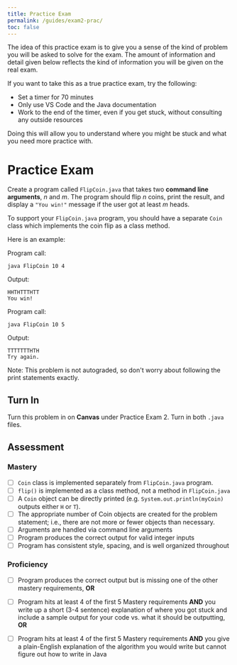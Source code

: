 ```yaml
---
title: Practice Exam
permalink: /guides/exam2-prac/
toc: false
---
```


The idea of this practice exam is to give you a sense of the kind of problem you will be asked to solve for the exam. The amount of information and detail given below reflects the kind of information you will be given on the real exam. 

If you want to take this as a true practice exam, try the following:
- Set a timer for 70 minutes
- Only use VS Code and the Java documentation
- Work to the end of the timer, even if you get stuck, without consulting any outside resources

Doing this will allow you to understand where you might be stuck and what you need more practice with.

# Practice Exam

Create a program called `FlipCoin.java` that takes two **command line arguments**, _n_ and _m_. The program should flip _n_ coins, print the result, and display a `"You win!"` message if the user got at least _m_ heads. 

To support your `FlipCoin.java` program, you should have a separate `Coin` class which implements the coin flip as a class method. 

Here is an example:

Program call:

```
java FlipCoin 10 4
```

Output:

```
HHTHTTTHTT
You win!
```

Program call:

```
java FlipCoin 10 5
```

Output:

```
TTTTTTTHTH
Try again.
```

Note: This problem is not autograded, so don't worry about following the print statements exactly.

## Turn In

Turn this problem in on **Canvas** under Practice Exam 2. Turn in both `.java` files. 

## Assessment

### Mastery

- [ ] `Coin` class is implemented separately from `FlipCoin.java` program.
- [ ] `flip()` is implemented as a class method, not a method in `FlipCoin.java`
- [ ] A `Coin` object can be directly printed (e.g. `System.out.println(myCoin)` outputs either `H` or `T`).
- [ ] The appropriate number of Coin objects are created for the problem statement; i.e., there are not more or fewer objects than necessary.
- [ ] Arguments are handled via command line arguments
- [ ] Program produces the correct output for valid integer inputs
- [ ] Program has consistent style, spacing, and is well organized throughout

### Proficiency

- [ ] Program produces the correct output but is missing one of the other mastery requirements, **OR**
- [ ] Program hits at least 4 of the first 5 Mastery requirements **AND** you write up a short (3-4 sentence) explanation of where you got stuck and include a sample output for your code vs. what it should be outputting, **OR**
- [ ] Program hits at least 4 of the first 5 Mastery requirements **AND** you give a plain-English explanation of the algorithm you would write but cannot figure out how to write in Java

